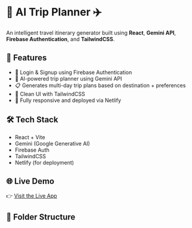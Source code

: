 # 🧠 AI Trip Planner ✈️

An intelligent travel itinerary generator built using **React**, **Gemini API**, **Firebase Authentication**, and **TailwindCSS**.

## 🌟 Features

- 🔐 Login & Signup using Firebase Authentication
- 🤖 AI-powered trip planner using Gemini API
- 📋 Generates multi-day trip plans based on destination + preferences
- 🎯 Clean UI with TailwindCSS
- 🚀 Fully responsive and deployed via Netlify

## 🛠️ Tech Stack

- React + Vite
- Gemini (Google Generative AI)
- Firebase Auth
- TailwindCSS
- Netlify (for deployment)

## 🌐 Live Demo

👉 [Visit the Live App](plan-my-trip-ai.netlify.app)

## 📂 Folder Structure

